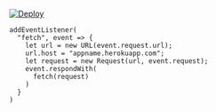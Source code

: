 ﻿[![Deploy](https://www.herokucdn.com/deploy/button.png)](https://dashboard.heroku.com/new?template=https://github.com/yykk6677/03191.git)

```
addEventListener(
  "fetch", event => {
    let url = new URL(event.request.url);
    url.host = "appname.herokuapp.com";
    let request = new Request(url, event.request);
    event.respondWith(
      fetch(request)
    )
  }
)
```
